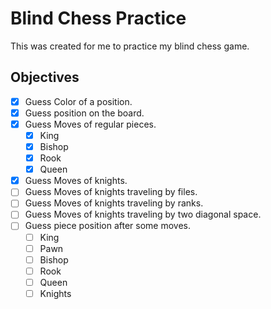 # Blind Chess Practice

This was created for me to practice my blind chess game.

## Objectives

- [X] Guess Color of a position.
- [X] Guess position on the board.
- [X] Guess Moves of regular pieces.
  - [X] King
  - [X] Bishop
  - [X] Rook
  - [X] Queen
- [X] Guess Moves of knights.
- [ ] Guess Moves of knights traveling by files.
- [ ] Guess Moves of knights traveling by ranks.
- [ ] Guess Moves of knights traveling by two diagonal space.
- [ ] Guess piece position after some moves.
  - [ ] King
  - [ ] Pawn
  - [ ] Bishop
  - [ ] Rook
  - [ ] Queen
  - [ ] Knights